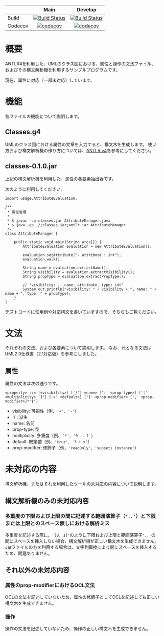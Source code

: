 | |Main|Develop|
|:--|:--:|:--:|
|Build|[![Build Status](https://travis-ci.org/Morichan/ClassesGrammar.svg?branch=master)](https://travis-ci.org/Morichan/ClassesGrammar)|[![Build Status](https://travis-ci.org/Morichan/ClassesGrammar.svg?branch=develop)](https://travis-ci.org/Morichan/ClassesGrammar)|
|Codecov|[![codecov](https://codecov.io/gh/Morichan/ClassesGrammar/branch/master/graph/badge.svg)](https://codecov.io/gh/Morichan/ClassesGrammar)|[![codecov](https://codecov.io/gh/Morichan/ClassesGrammar/branch/develop/graph/badge.svg)](https://codecov.io/gh/Morichan/ClassesGrammar)|

# 概要

ANTLR4を利用した、UMLのクラス図における、属性と操作の文法ファイル、およびその構文解析機を利用するサンプルプログラムです。

現在、属性に対応（一部未対応）しています。



# 機能

各ファイルの機能について説明します。

## Classes.g4

UMLのクラス図における属性の文章を入力すると、構文木を生成します。
使い方および構文解析機の作り方については、[ANTLR v4](https://github.com/antlr/antlr4)を参考にしてください。

## classes-0.1.0.jar

上記の構文解析機を利用した、属性の各要素抽出器です。

次のように利用してください。

    import usage.AttributeEvaluation;

    /**
     * 属性管理
     *
     * $ javac -cp classes.jar AttributeManager.java
     * $ java -cp ./;classes.jar;antlr.jar AttributeManager
     */
    class AttributeManager {

        public static void main(String args[]) {
            AttributeEvaluation evaluation = new AttributeEvaluation();

            evaluation.setAttribute("- attribute : int");
            evaluation.walk();

            String name = evaluation.extractName();
            String visibility = evaluation.extractVisibility();
            String propType = evaluation.extractPropType();

            // "visibility: -, name: attribute, type: int"
            System.out.println("visibility: " + visibility + ", name: " + name + ", type: " + propType);
        }
    }

テストコードに使用例や対応構文を書いていますので、そちらもご覧ください。



# 文法

それぞれの文法、および各要素について説明します。
なお、元となる文法はUML2.0仕様書（2.1対応版）を参考にしました。

## 属性

属性の文法は次の通りです。

    <property> ::= [<visibility>] ['/'] <name> [':' <prop-type>] ['[' <multiplicity> ']'] ['=' <default>] ['{' <prop-modifier> [',' <prop-modifier>]*'}']

* visibility: 可視性（例、`'+', '-'`）
* '/': 派生
* name: 名前
* prop-type: 型
* multiplicity: 多重度（例、`'*', '0 .. 1'`）
* default: 既定値（例、`'true', '3 + x'`）
* prop-modifier: 修飾子（例、`'readOnly', 'subsets instance'`）



# 未対応の内容

構文解析機、またはそれを利用したツールの未対応の内容について説明します。

## 構文解析機のみの未対応内容

### 多重度の下限および上限の間に記述する範囲演算子（`'..'`）と下限または上限とのスペース無しにおける解析ミス

多重度を記述する際に、`'[0..1]'`のように下限および上限と範囲演算子`'..'`の間にスペースを挿入しない場合、構文解析機が正しい構文木を生成できません。
Jarファイルの方を利用する場合は、文字列置換により間にスペースを挿入するため、問題ありません。

## それ以外の未対応内容

### 属性のprop-modifierにおけるOCL文法

OCLの文法を記述していないため、属性の修飾子としてOCLを記述しても正しい構文木を生成できません。

### 操作

操作の文法を記述していないため、操作の正しい構文木を生成できません。
